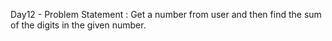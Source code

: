 Day12 - Problem Statement : Get a number from user and then find the sum of the digits in the given number.
